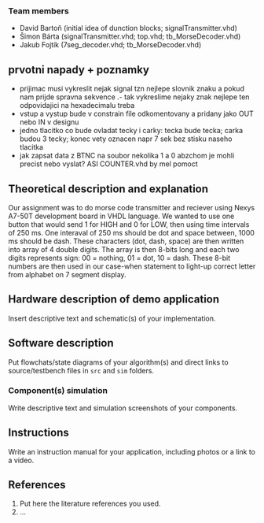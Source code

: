 ### Team members

* David Bartoň (initial idea of dunction blocks; signalTransmitter.vhd)
* Šimon Bárta (signalTransmitter.vhd; top.vhd; tb_MorseDecoder.vhd)
* Jakub Fojtík (7seg_decoder.vhd; tb_MorseDecoder.vhd)

## prvotni napady + poznamky
- prijimac musi vykreslit nejak signal tzn nejlepe slovnik znaku a pokud nam prijde spravna sekvence .- tak vykreslime nejaky znak nejlepe ten odpovidajici na hexadecimalu treba
- vstup a vystup bude v constrain file odkomentovany a pridany jako OUT nebo IN v designu
- jedno tlacitko co bude ovladat tecky i carky: tecka bude tecka; carka budou 3 tecky; konec vety oznacen napr 7 sek bez stisku naseho tlacitka
- jak zapsat data z BTNC na soubor nekolika 1 a 0 abzchom je mohli precist nebo vyslat? ASI COUNTER.vhd by mel pomoct


## Theoretical description and explanation

Our assignment was to do morse code transmitter and reciever using Nexys A7-50T development board in VHDL language. We wanted to use one button that would send 1 for HIGH and 0 for LOW, then using time intervals of 250 ms. One interaval of 250 ms should be dot and space between, 1000 ms should be dash. These characters (dot, dash, space) are then written into array of 4 double digits. The array is then 8-bits long and each two digits represents sign: 00 = nothing, 01 = dot, 10 = dash. These 8-bit numbers are then used in our case-when statement to light-up correct letter from alphabet on 7 segment display.

## Hardware description of demo application

Insert descriptive text and schematic(s) of your implementation.

## Software description

Put flowchats/state diagrams of your algorithm(s) and direct links to source/testbench files in `src` and `sim` folders. 

### Component(s) simulation

Write descriptive text and simulation screenshots of your components.

## Instructions

Write an instruction manual for your application, including photos or a link to a video.

## References

1. Put here the literature references you used.
2. ...
